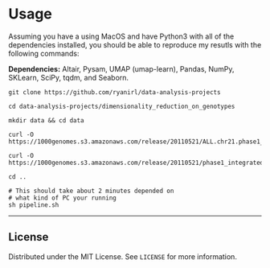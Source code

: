 # Usage

Assuming you have a using MacOS and have Python3 with all of the dependencies
installed, you should be able to reproduce my resutls with the following
commands: 

**Dependencies:** Altair, Pysam, UMAP (umap-learn), Pandas, NumPy, 
SKLearn, SciPy, tqdm, and Seaborn.


```
git clone https://github.com/ryanirl/data-analysis-projects

cd data-analysis-projects/dimensionality_reduction_on_genotypes

mkdir data && cd data

curl -O https://1000genomes.s3.amazonaws.com/release/20110521/ALL.chr21.phase1_release_v3.20101123.snps_indels_svs.genotypes.vcf.gz

curl -O https://1000genomes.s3.amazonaws.com/release/20110521/phase1_integrated_calls.20101123.ALL.panel

cd ..

# This should take about 2 minutes depended on 
# what kind of PC your running
sh pipeline.sh
```

---


<!-- LICENSE -->
## License

Distributed under the MIT License. See `LICENSE` for more information.


<br />



